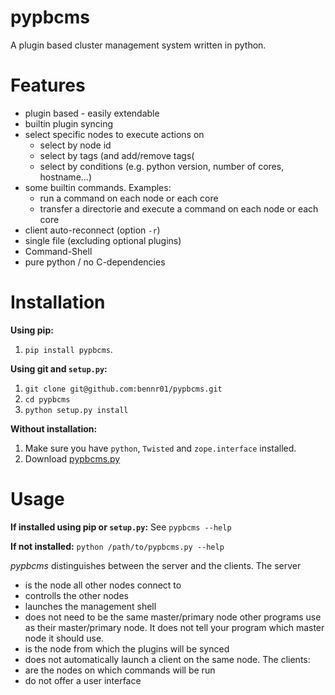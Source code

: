 # pypbcms
A plugin based cluster management system written in python.

# Features
- plugin based - easily extendable
- builtin plugin syncing
- select specific nodes to execute actions on
  - select by node id
  - select by tags (and add/remove tags(
  - select by conditions (e.g. python version, number of cores, hostname...)
- some builtin commands. Examples:
  - run a command on each node or each core
  - transfer a directorie and execute a command on each node or each core
- client auto-reconnect (option `-r`)
- single file (excluding optional plugins)
- Command-Shell
- pure python / no C-dependencies

# Installation
**Using pip:**
1. `pip install pypbcms`.

**Using git and `setup.py`:**
1. `git clone git@github.com:bennr01/pypbcms.git`
2. `cd pypbcms`
3. `python setup.py install`

**Without installation:**
1. Make sure you have `python`, `Twisted` and `zope.interface` installed.
2. Download [pypbcms.py](https://raw.githubusercontent.com/bennr01/pypbcms/master/pypbcms.py)

# Usage
**If installed using pip or `setup.py`:**
See `pypbcms --help`

**If not installed:**
`python /path/to/pypbcms.py --help`

*pypbcms* distinguishes between the server and the clients.
The server
 - is the node all other nodes connect to
 - controlls the other nodes
 - launches the management shell
 - does not need to be the same master/primary node other programs use as their master/primary node. It does not tell your program which master node it should use.
 - is the node from which the plugins will be synced
 - does not automatically launch a client on the same node.
 The clients:
 - are the nodes on which commands will be run
 - do not offer a user interface
 
 
